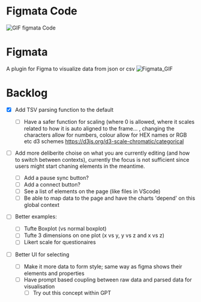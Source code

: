 # Figmata Code

![GIF figmata Code](https://github.com/user-attachments/assets/3c1c92b3-00f3-4d8e-bbb8-8e9e84ddfb50)

# Figmata

A plugin for Figma to visualize data from json or csv
![Figmata_GIF](https://github.com/user-attachments/assets/d3b609fc-bde2-46a4-81e1-1ab9ffe9b3fa)

# Backlog

* [x] Add TSV parsing function to the default

  * [ ] Have a safer function for scaling (where 0 is allowed, where it scales related to how it is auto aligned to the frame... , changing the characters allow for numbers, colour allow for HEX names or RGB etc d3 schemes https://d3js.org/d3-scale-chromatic/categorical
* [ ] Add more deliberite choise on what you are currently editing (and how to switch between contexts), currently the focus is not sufficient since users might start chaning elements in the meantime.

  * [ ] Add a pause sync button?
  * [ ] Add a connect button?
  * [ ] See a list of elements on the page (like files in VScode)
  * [ ] Be able to map data to the page and have the charts 'depend' on this global context
* [ ] Better examples:

  * [ ] Tufte Boxplot (vs normal boxplot)
  * [ ] Tufte 3 dimensions on one plot (x vs y, y vs z and x vs z)
  * [ ] Likert scale for questionaires
* [ ] Better UI for selecting

  * [ ] Make it more data to form style; same way as figma shows their elements and properties
  * [ ] Have prompt based coupling between raw data and parsed data for visualisation
    * [ ] Try out this concept within GPT
